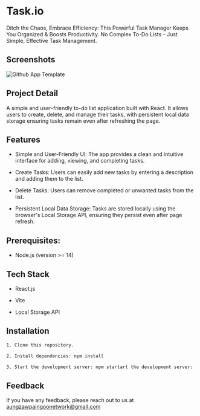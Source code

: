 # Task.io

Ditch the Chaos, Embrace Efficiency: This Powerful Task Manager Keeps You Organized &amp; Boosts Productivity. No Complex To-Do Lists - Just Simple, Effective Task Management.

## Screenshots
![Github App Template](https://github.com/aungzawpaingoo/Task.io/assets/86042513/87b5bf49-0950-4b54-a385-e22b916bd38e)



## Project Detail

A simple and user-friendly to-do list application built with React. It allows users to create, delete, and manage their tasks, with persistent local data storage ensuring tasks remain even after refreshing the page.
## Features

 - Simple and User-Friendly UI: The app provides a clean and intuitive interface for adding, viewing, and completing tasks.

 - Create Tasks: Users can easily add new tasks by entering a description and adding them to the list.

 - Delete Tasks: Users can remove completed or unwanted tasks from the list.

 - Persistent Local Data Storage: Tasks are stored locally using the browser's Local Storage API, ensuring they persist   even after page refresh.
## Prerequisites:

- Node.js (version >= 14)




## Tech Stack

- React.js

- Vite 

- Local Storage API


## Installation

```bash 
1. Clone this repository.

2. Install dependencies: npm install

3. Start the development server: npm startart the development server:

```

    
## Feedback

If you have any feedback, please reach out to us at aungzawpaingoonetwork@gmail.com

